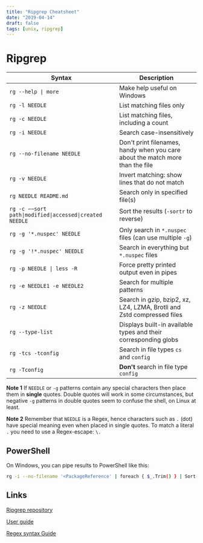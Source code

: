 ```yaml
---
title: "Ripgrep Cheatsheet"
date: "2019-04-14"
draft: false
tags: [unix, ripgrep]
---
```


# Ripgrep

| Syntax | Description
| ------ | -----------
| <code>rg --help &#124; more</code> | Make help useful on Windows
| `rg -l NEEDLE` | List matching files only
| `rg -c NEEDLE` | List matching files, including a count
| `rg -i NEEDLE` | Search case-insensitively
| `rg --no-filename NEEDLE` | Don't print filenames, handy when you care about the match more than the file
| `rg -v NEEDLE` | Invert matching: show lines that do not match
| `rg NEEDLE README.md` | Search only in specified file(s)
| <code>rg -c &minus;&minus;sort path&#124;modified&#124;accessed&#124;created NEEDLE<code> | Sort the results (`-sortr` to reverse)
| `rg -g '*.nuspec' NEEDLE` | Only search in `*.nuspec` files (can use multiple `-g`)
| `rg -g '!*.nuspec' NEEDLE` | Search in everything but `*.nuspec` files
| <code>rg -p NEEDLE &#124; less -R</code> | Force pretty printed output even in pipes
| `rg -e NEEDLE1 -e NEEDLE2` | Search for multiple patterns
| `rg -z NEEDLE` | Search in gzip, bzip2, xz, LZ4, LZMA, Brotli and Zstd compressed files
| `rg --type-list` | Displays built-in available types and their corresponding globs
| `rg -tcs -tconfig` | Search in file types `cs` and `config`
| `rg -Tconfig` | **Don't** search in file type `config`

**Note 1** If `NEEDLE` or `-g` patterns contain any special characters then place them in **single**
quotes. Double quotes will work in some circumstances, but negative `-g` patterns in double
quotes seem to confuse the shell, on Linux at least.

**Note 2** Remember that `NEEDLE` is a Regex, hence characters such as `.` (dot) have special meaning
even when placed in single quotes. To match a literal `.` you need to use a Regex-escape: `\.`

## PowerShell

On Windows, you can pipe results to PowerShell like this:

```bash
rg -i --no-filename '<PackageReference' | foreach { $_.Trim() } | Sort-Object -unique
```

## Links

[Ripgrep repository](https://github.com/BurntSushi/ripgrep)

[User guide](https://github.com/BurntSushi/ripgrep/blob/master/GUIDE.md)

[Regex syntax Guide](https://docs.rs/regex/1/regex/#syntax)
